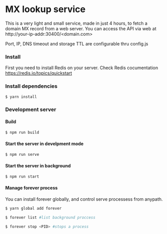 # MX lookup service

This is a very light and small service, made in just 4 hours, to fetch a domain MX record from a web server.
You can access the API via web at http://your-ip-addr:30400/<domain.com>

Port, IP, DNS timeout and storage TTL are configurable thru config.js

### Install

First you need to install Redis on your server. Check Redis cocumentation https://redis.io/topics/quickstart

### Install dependencies
```bash
$ yarn install
```

### Development server

#### Build
```bash
$ npm run build
```

#### Start the server in develpment mode
```bash
$ npm run serve
```

#### Start the server in background
```bash
$ npm run start
```

#### Manage forever process
You can install forever globally, and control serve processess from anypath.

```bash
$ yarn global add forever
```
```bash
$ forever list #list background proccess
```
```bash
$ forever stop <PID> #stops a process
```